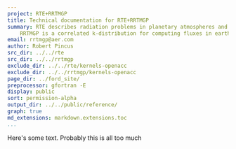 ```yaml
---
project: RTE+RRTMGP
title: Technical documentation for RTE+RRTMGP
summary: RTE describes radiation problems in planetary atmospheres and computes radiative fluxes.
    RRTMGP is a correlated k-distribution for computing fluxes in earth's atmosphere.
email: rrtmgp@aer.com
author: Robert Pincus
src_dir: ../../rte
src_dir: ../../rrtmgp
exclude_dir: ../../rte/kernels-openacc
exclude_dir: ../../rrtmgp/kernels-openacc
page_dir: ../ford_site/
preprocessor: gfortran -E
display: public
sort: permission-alpha
output_dir: ../../public/reference/
graph: true
md_extensions: markdown.extensions.toc
...
```


Here's some text. Probably this is all too much
